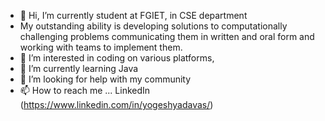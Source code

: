 - 👋 Hi, I’m currently student at FGIET, in CSE department 
- My outstanding ability is developing solutions to computationally challenging problems communicating them in written and oral form and working
  with teams to implement them.
- 👀 I’m interested in coding on various platforms, 
- 🌱 I’m currently learning Java 
- 💞️ I’m looking for help with my community
- 📫 How to reach me ... LinkedIn (https://www.linkedin.com/in/yogeshyadavas/)

<!---
yogeshyadavas/yogeshyadavas is a ✨ special ✨ repository because its `README.md` (this file) appears on your GitHub profile.
You can click the Preview link to take a look at your changes.
--->
